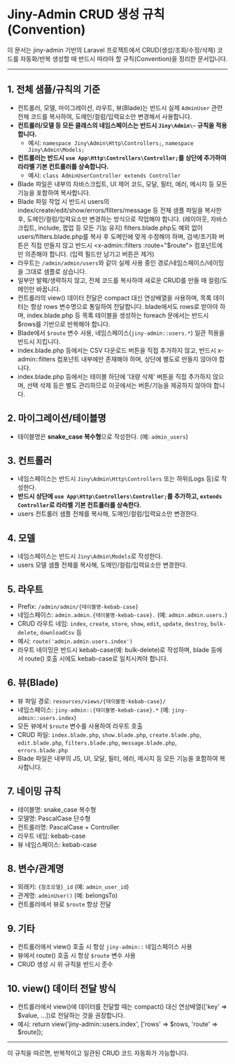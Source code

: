# Jiny-Admin CRUD 생성 규칙 (Convention)

이 문서는 jiny-admin 기반의 Laravel 프로젝트에서 CRUD(생성/조회/수정/삭제) 코드를 자동화/반복 생성할 때 반드시 따라야 할 규칙(Convention)을 정리한 문서입니다.

---

## 1. 전체 샘플/규칙의 기준
- 컨트롤러, 모델, 마이그레이션, 라우트, 뷰(Blade)는 반드시 실제 `AdminUser` 관련 전체 코드를 복사하여, 도메인/컬럼/입력요소만 변경해서 사용합니다.
- **컨트롤러/모델 등 모든 클래스의 네임스페이스는 반드시 `Jiny\Admin\~` 규칙을 적용합니다.**
    - 예시: `namespace Jiny\Admin\Http\Controllers;`, `namespace Jiny\Admin\Models;`
- **컨트롤러는 반드시 `use App\Http\Controllers\Controller;`를 상단에 추가하여 라라벨 기본 컨트롤러를 상속합니다.**
    - 예시: `class AdminUserController extends Controller`
- Blade 파일은 내부의 자바스크립트, UI 제어 코드, 모달, 필터, 에러, 메시지 등 모든 기능을 포함하여 복사합니다.
- Blade 파일 작업 시 반드시 users의 index/create/edit/show/errors/filters/message 등 전체 샘플 파일을 복사한 후, 도메인/컬럼/입력요소만 변경하는 방식으로 작업해야 합니다. (레이아웃, 자바스크립트, include, 팝업 등 모든 기능 유지) filters.blade.php도 예외 없이 users/filters.blade.php를 복사 후 도메인에 맞게 수정해야 하며, 검색/초기화 버튼은 직접 만들지 않고 반드시 <x-admin::filters :route="$route"> 컴포넌트에만 의존해야 합니다. (입력 필드만 남기고 버튼은 제거)
- 라우트는 `/admin/admin/users`와 같이 실제 사용 중인 경로/네임스페이스/네이밍을 그대로 샘플로 삼습니다.
- 일부만 발췌/생략하지 않고, 전체 코드를 복사하여 새로운 CRUD를 만들 때 컬럼/도메인만 바꿉니다.
- 컨트롤러의 view() 데이터 전달은 compact 대신 연상배열을 사용하며, 목록 데이터는 항상 rows 변수명으로 통일하여 전달합니다. blade에서도 rows로 받아야 하며, index.blade.php 등 목록 테이블을 생성하는 foreach 문에서는 반드시 $rows를 기반으로 반복해야 합니다.
- Blade에서 `$route` 변수 사용, 네임스페이스(`jiny-admin::users.*`) 일관 적용을 반드시 지킵니다.
- index.blade.php 등에서는 CSV 다운로드 버튼을 직접 추가하지 않고, 반드시 x-admin::filters 컴포넌트 내부에만 존재해야 하며, 상단에 별도로 만들지 않아야 합니다.
- index.blade.php 등에서는 테이블 하단에 '대량 삭제' 버튼을 직접 추가하지 않으며, 선택 삭제 등은 별도 관리하므로 이곳에서는 버튼/기능을 제공하지 않아야 합니다.

## 2. 마이그레이션/테이블명
- 테이블명은 **snake_case 복수형**으로 작성한다. (예: `admin_users`)

## 3. 컨트롤러
- 네임스페이스는 반드시 `Jiny\Admin\Http\Controllers` 또는 하위(Logs 등)로 작성한다.
- **반드시 상단에 `use App\Http\Controllers\Controller;`를 추가하고, `extends Controller`로 라라벨 기본 컨트롤러를 상속한다.**
- users 컨트롤러 샘플 전체를 복사해, 도메인/컬럼/입력요소만 변경한다.

## 4. 모델
- 네임스페이스는 반드시 `Jiny\Admin\Models`로 작성한다.
- users 모델 샘플 전체를 복사해, 도메인/컬럼/입력요소만 변경한다.

## 5. 라우트
- Prefix: `/admin/admin/{테이블명-kebab-case}`
- 네임스페이스: `admin.admin.{테이블명-kebab-case}.` (예: `admin.admin.users.`)
- CRUD 라우트 네임: `index`, `create`, `store`, `show`, `edit`, `update`, `destroy`, `bulk-delete`, `downloadCsv` 등
- 예시: `route('admin.admin.users.index')`
- 라우트 네이밍은 반드시 kebab-case(예: bulk-delete)로 작성하며, blade 등에서 route() 호출 시에도 kebab-case로 일치시켜야 합니다.

## 6. 뷰(Blade)
- 뷰 파일 경로: `resources/views/{테이블명-kebab-case}/`
- 네임스페이스: `jiny-admin::{테이블명-kebab-case}.*` (예: `jiny-admin::users.index`)
- 모든 뷰에서 `$route` 변수를 사용하여 라우트 호출
- CRUD 파일: `index.blade.php`, `show.blade.php`, `create.blade.php`, `edit.blade.php`, `filters.blade.php`, `message.blade.php`, `errors.blade.php`
- Blade 파일은 내부의 JS, UI, 모달, 필터, 에러, 메시지 등 모든 기능을 포함하여 복사합니다.

## 7. 네이밍 규칙
- 테이블명: snake_case 복수형
- 모델명: PascalCase 단수형
- 컨트롤러명: PascalCase + Controller
- 라우트 네임: kebab-case
- 뷰 네임스페이스: kebab-case

## 8. 변수/관계명
- 외래키: `{참조모델}_id` (예: `admin_user_id`)
- 관계명: `adminUser()` (예: belongsTo)
- 컨트롤러에서 뷰로 `$route` 항상 전달

## 9. 기타
- 컨트롤러에서 view() 호출 시 항상 `jiny-admin::` 네임스페이스 사용
- 뷰에서 route() 호출 시 항상 `$route` 변수 사용
- CRUD 생성 시 위 규칙을 반드시 준수

## 10. view() 데이터 전달 방식
- 컨트롤러에서 view()에 데이터를 전달할 때는 compact() 대신 연상배열(['key' => $value, ...])로 전달하는 것을 권장합니다.
- 예시: return view('jiny-admin::users.index', ['rows' => $rows, 'route' => $route]);

---

이 규칙을 따르면, 반복적이고 일관된 CRUD 코드 자동화가 가능합니다. 